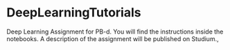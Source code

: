 # DeepLearningTutorials
Deep Learning Assignment for PB-d. You will find the instructions inside the notebooks. A description of the assignment will be published on Studium., 
